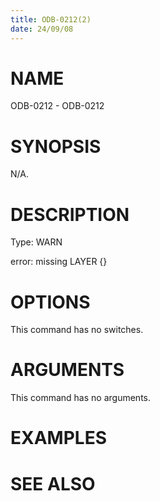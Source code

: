 ```yaml
---
title: ODB-0212(2)
date: 24/09/08
---
```


# NAME

ODB-0212 - ODB-0212

# SYNOPSIS

N/A.

# DESCRIPTION

Type: WARN

error: missing LAYER {}

# OPTIONS

This command has no switches.

# ARGUMENTS

This command has no arguments.

# EXAMPLES

# SEE ALSO
